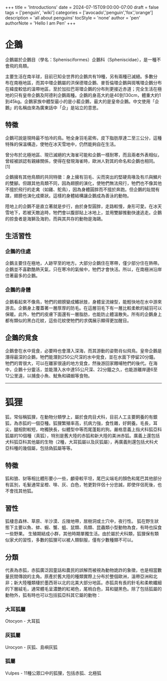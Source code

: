 +++
title = 'Introductions'
date = 2024-07-15T09:00:00-07:00
draft = false
tags = ['penguin', 'wiki']
categories = ['avocado','penguin','fox','orange']
description = 'all about penguins'
tocStyle = 'none'
author = 'pen'
authorNote = 'Hello I am Pen'
+++

# 企鵝
企鵝屬於企鵝目（學名：Sphenisciformes）企鵝科（Spheniscidae），是一種不會飛的鳥類。

主要生活在南半球，目前已知全世界的企鵝共有19種，另有兩種已滅絕。多數分布在南極地區，而其中環企鵝屬的洪保德環企鵝、麥哲倫環企鵝與斑嘴環企鵝分布在緯度較低的溫帶地區，至於加拉巴哥環企鵝的分布則更接近赤道；完全生活在極地的只有皇帝企鵝及阿德利企鵝兩種。企鵝的身高大約是40到130cm，體重大約1到45kg。企鵝家族中體型最小的是小藍企鵝，最大的是皇帝企鵝。中文使用「企鵝」的名稱由來為廣東話中「企」是站立的意思。

## 特徵
企鵝可說是現時最不怕冷的鳥。牠全身羽毛密佈，皮下脂肪厚達二至三公分，這種特殊的保溫構造，使牠在冰天雪地中，仍然能夠自在生活。

曾分布於北極地區、現已滅絕的大海雀可能和企鵝一樣耐寒，而且兩者外表相似，曾經被誤認有親緣關係，使得在發現海雀時，歐洲人對其的命名和企鵝也相同。[1]

企鵝擁有其他鳥類的共同特徵：身上擁有羽毛、尖而突出的堅硬鳥喙及有爪與鱗片的雙腳。但跟其他鳥類不同，因為翅膀的演化，使牠們無法飛行，牠們也不像其他不擅於飛行的走禽（如雞、鴕鳥），因為身體圓胖而不擅於奔跑。但企鵝的趾間有蹼，翅膀也演化成槳狀。這樣的身體結構讓企鵝成為善泳的動物。

陸地上的企鵝不是直立著就是步行，由於身型圓胖，走路較慢，身形可愛。在冰天雪地下，若被天敵追時，牠們會以腹部貼上冰地上，並用雙腳推動快速逃走。企鵝的掠食者是海獅及海豹，而與其共存的動物是海鷗。

## 生活習性
### 企鵝的住處
企鵝主要住在極地，人跡罕至的地方。大部分企鵝住在寒帶，僅少部分住在熱帶。企鵝並不喜歡酷熱天氣，只在寒冷的氣候中，牠們才會快活。所以，在南極洲沿岸住著最多的企鵝。

### 企鵝的身體
企鵝看起來不像鳥，牠們的翅膀變成鰭狀肢，身體呈流線型，能輕快地在水中游來游去。企鵝身上覆蓋著一層厚厚的防毛。在這層羽毛下有一層比較柔軟的絨羽可以保暖。此外，牠們的皮膚下面還有一層脂肪，也能防止體溫散失。所有的企鵝身上都有類似的黑白花紋，這些花紋使牠們的求偶展示顯得更加醒目。

## 企鵝的覓食
企鵝會在水中覓食，必要時也會潛入深海，而其游動的姿勢肖似飛鳥。皇帝企鵝是潛得最深的企鵝，牠們能潛到250公尺深的水中覓食，並在水面下停留20分鐘。牠們的胃很大，可以在離家很遠的地方覓食，然後游回家餵哺牠們的後代。在海中，企鵝十分靈活，並能潛入水中達55公尺深、22分鐘之久，也能游離岸邊6至12公里遠，以捕食小魚、魷魚和磷蝦等食物。

---

# 狐狸
狐，常俗稱狐狸，在動物分類學上，屬於食肉目犬科，目前人工主要飼養的有銀狐，為赤狐的一個亞種。狐狸繁殖率高，抗病力強，食性雜，好飼養。毛長，耳尖，腿相對較短，吻獨狹長，似體型中等而尾蓬鬆的狗。嚴格意義上指犬科狐亞科狐屬的10個種（真狐），特別是舊大陸的赤狐和新大陸的美洲赤狐。廣義上還包括犬科狐亞科其他屬的生物（2種，大耳狐屬以及灰狐屬），再廣義則還包括犬科犬亞科種的幾個屬，包括偽狐屬等等。

## 特徵
狐和狼、豺等相比體形要小一些，顱骨較平坦，尾巴尖端毛的顏色和尾巴其他部分有區別，毛髮通常呈橙、啡、灰、白色，牠更對伴侶十分忠誠，即使伴侶死後，也不會找其他狐。

## 習性
狐棲息森林、草原、半沙漠、丘陵地帶，居樹洞或土穴中，夜行性。 狐在野生狀態下主要以魚、蚌、蝦、蟹、蛆、鼠類、鳥類、昆蟲類小型動物為食，有時也採食一些野果。 生殖期結成小群，其他時期單獨生活。由於屬於犬科類，狐狸保有類似家犬的習性，多數的狐狸可以被人類馴服，僅有少數種類不可以。

## 分類
代表為赤狐，赤狐廣泛因童話和農民的誤解而被視為動物詭詐的象徵，也是相當數量民間傳說的主角。原產於舊大陸的種類實際上分布於整個歐洲，溫帶亞洲和北非；新大陸種類棲於墨西哥以北的北美大部分地區。赤狐具有長的針毛和柔軟纖細的下層絨毛，通常體毛呈濃艷的紅褐色，尾梢白色，耳和腿黑色。除了包括狐屬的動物外，狐有時也可以包括狐亞科其它屬的動物：

### 大耳狐屬
Otocyon - 大耳狐
### 灰狐屬
Urocyon - 灰狐、島嶼灰狐
### 狐屬 
Vulpes - 11種公眾口中的狐狸，包括赤狐、北極狐